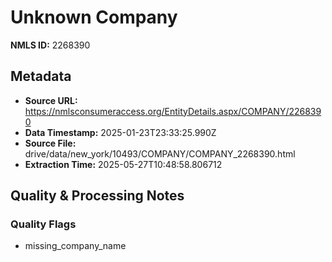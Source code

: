 # Unknown Company

**NMLS ID:** 2268390

## Metadata
- **Source URL:** https://nmlsconsumeraccess.org/EntityDetails.aspx/COMPANY/2268390
- **Data Timestamp:** 2025-01-23T23:33:25.990Z
- **Source File:** drive/data/new_york/10493/COMPANY/COMPANY_2268390.html
- **Extraction Time:** 2025-05-27T10:48:58.806712

## Quality & Processing Notes
### Quality Flags
- missing_company_name
